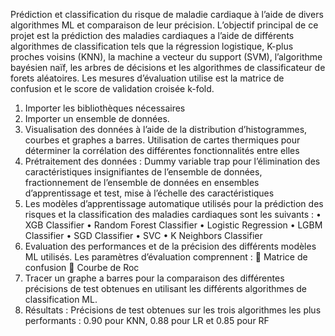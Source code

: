 Prédiction et classification du risque de maladie cardiaque à l’aide de divers algorithmes ML et comparaison de leur précision.
L’objectif principal de ce projet est la prédiction des maladies cardiaques a l’aide de différents algorithmes de classification tels que la régression logistique, K-plus proches voisins (KNN), la machine a vecteur du support (SVM), l’algorithme bayésien naïf, les arbres de décisions et les algorithmes de classificateur de forets aléatoires. Les mesures d’évaluation utilise est la matrice de confusion et le score de validation croisée k-fold.
1.	Importer les bibliothèques nécessaires
2.	Importer un ensemble de données. 
3.	Visualisation des données à l’aide de la distribution d’histogrammes, courbes et graphes a barres. Utilisation de cartes thermiques pour déterminer la corrélation des différentes fonctionnalités entre elles
4.	Prétraitement des données : Dummy variable trap pour l’élimination des caractéristiques insignifiantes de l’ensemble de données, fractionnement de l’ensemble de données en ensembles d’apprentissage et test, mise à l’échelle des caractéristiques
5.	Les modèles d’apprentissage automatique utilisés pour la prédiction des risques et la classification des maladies cardiaques sont les suivants :
•	XGB Classifier
•	Random Forest Classifier
•	Logistic Regression
•	LGBM Classifier
•	SGD Classifier
•	SVC
•	K Neighbors Classifier
6.	Evaluation des performances et de la précision des différents modèles ML utilisés. Les paramètres d’évaluation comprennent :
	Matrice de confusion
	Courbe de Roc
7.	Tracer un graphe a barres pour la comparaison des différentes précisions de test obtenues en utilisant les différents algorithmes de classification ML.	
8.	Résultats : Précisions de test obtenues sur les trois algorithmes les plus performants : 0.90 pour KNN, 0.88 pour LR et 0.85 pour RF
